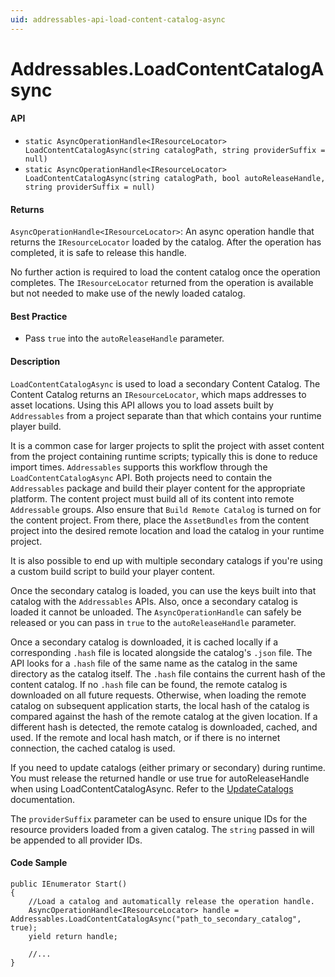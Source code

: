 ```yaml
---
uid: addressables-api-load-content-catalog-async
---
```

# Addressables.LoadContentCatalogAsync
#### API
- `static AsyncOperationHandle<IResourceLocator> LoadContentCatalogAsync(string catalogPath, string providerSuffix = null)`
- `static AsyncOperationHandle<IResourceLocator> LoadContentCatalogAsync(string catalogPath, bool autoReleaseHandle, string providerSuffix = null)`

#### Returns
`AsyncOperationHandle<IResourceLocator>`: An async operation handle that returns the `IResourceLocator` loaded by the catalog.  After the operation has completed, it is safe to release this handle.

No further action is required to load the content catalog once the operation completes.  The `IResourceLocator` returned from the operation is available but not needed to make use of the newly loaded catalog.

#### Best Practice
- Pass `true` into the `autoReleaseHandle` parameter.

#### Description
`LoadContentCatalogAsync` is used to load a secondary Content Catalog.  The Content Catalog returns an `IResourceLocator`, which maps addresses to asset locations.  Using this API allows you to load assets built by `Addressables` from a project separate than that which contains your runtime player build.

It is a common case for larger projects to split the project with asset content from the project containing runtime scripts; typically this is done to reduce import times.  `Addressables` supports this workflow through the `LoadContentCatalogAsync` API.  Both projects need to contain the `Addressables` package and build their player content for the appropriate platform.  The content project must build all of its content into remote `Addressable` groups.  Also ensure that `Build Remote Catalog` is turned on for the content project.  From there, place the `AssetBundles` from the content project into the desired remote location and load the catalog in your runtime project.

It is also possible to end up with multiple secondary catalogs if you're using a custom build script to build your player content.

Once the secondary catalog is loaded, you can use the keys built into that catalog with the `Addressables` APIs.  Also, once a secondary catalog is loaded it cannot be unloaded.  The `AsyncOperationHandle` can safely be released or you can pass in `true` to the `autoReleaseHandle` parameter.

Once a secondary catalog is downloaded, it is cached locally if a corresponding `.hash` file is located alongside the catalog's `.json` file.  The API looks for a `.hash` file of the same name as the catalog in the same directory as the catalog itself.  The `.hash` file contains the current hash of the content catalog.  If no `.hash` file can be found, the remote catalog is downloaded on all future requests.  Otherwise, when loading the remote catalog on subsequent application starts, the local hash of the catalog is compared against the hash of the remote catalog at the given location. If a different hash is detected, the remote catalog is downloaded, cached, and used. If the remote and local hash match, or if there is no internet connection, the cached catalog is used.

If you need to update catalogs (either primary or secondary) during runtime. You must release the returned handle or use true for autoReleaseHandle when using LoadContentCatalogAsync. Refer to the [UpdateCatalogs](UpdateCatalogs.md) documentation.

The `providerSuffix` parameter can be used to ensure unique IDs for the resource providers loaded from a given catalog.  The `string` passed in will be appended to all provider IDs.  

#### Code Sample
```
public IEnumerator Start()
{
    //Load a catalog and automatically release the operation handle.
    AsyncOperationHandle<IResourceLocator> handle = Addressables.LoadContentCatalogAsync("path_to_secondary_catalog", true);
    yield return handle;
    
    //...
}
```